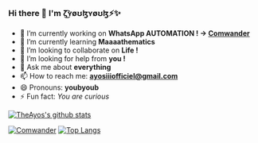### Hi there 👋 I'm ζ͜͡ʏøʊɮʏøʊɮ⚡✨

- 🔭 I’m currently working on **WhatsApp AUTOMATION ! -> [Comwander](https://github.com/TheAyos/Comwander)**
- 🌱 I’m currently learning **Maaaathematics**
- 👯 I’m looking to collaborate on **Life !**
- 🤔 I’m looking for help from **you !**
- 💬 Ask me about **everything**
- 📫 How to reach me: **ayosiiiofficiel@gmail.com**
- 😄 Pronouns: **youbyoub**
- ⚡ Fun fact: _You are curious_

[![TheAyos's github stats](https://github-readme-stats.vercel.app/api?username=theayos&count_private=true&show_icons=true)](https://github.com/TheAyos)

<!--[![ReadMe Card](https://github-readme-stats.vercel.app/api/pin/?username=theayos&repo=Tritium-WA)](https://github.com/TheAyos/Tritium-WA)-->         

[![Comwander](https://github-readme-stats.vercel.app/api/pin/?username=theayos&repo=Comwander)](https://github.com/TheAyos/Comwander)         [![Top Langs](https://github-readme-stats.vercel.app/api/top-langs/?username=theayos&layout=compact&langs_count=5)](https://github.com/TheAyos)
